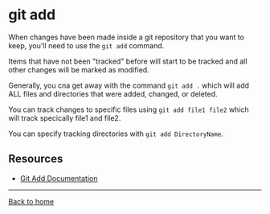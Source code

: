 # git add

When changes have been made inside a git repository that you want to keep, you'll need to use the `git add` command.

Items that have not been "tracked" before will start to be tracked and all other changes will be marked as modified.

Generally, you cna get away with the command `git add .` which will add ALL files and directories that were added, changed, or deleted.

You can track changes to specific files using `git add file1 file2` which will track specically file1 and file2.

You can specify tracking directories with `git add DirectoryName`.

## Resources

- [Git Add Documentation](https://git-scm.com/docs/git-add)

---

[Back to home](../README.md)